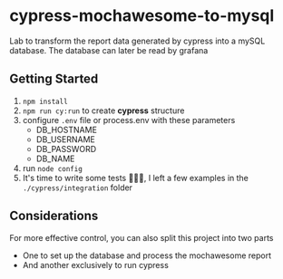 # cypress-mochawesome-to-mysql
Lab to transform the report data generated by cypress into a mySQL database. The database can later be read by grafana

## Getting Started

1. `npm install`
2. `npm run cy:run` to create **cypress** structure
3. configure `.env` file or process.env with these parameters
    - DB_HOSTNAME
    - DB_USERNAME
    - DB_PASSWORD
    - DB_NAME
4. run `node config`
5. It's time to write some tests 💪🏻🧪, I left a few examples in the `./cypress/integration` folder

## Considerations

For more effective control, you can also split this project into two parts

- One to set up the database and process the mochawesome report
- And another exclusively to run cypress

